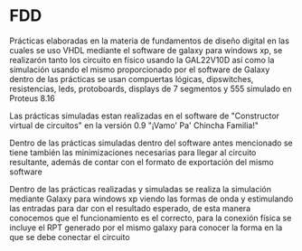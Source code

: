 # FDD
 Prácticas elaboradas en la materia de fundamentos de diseño digital en las cuales se uso VHDL mediante el software de galaxy para windows xp, se realizarón tanto los circuito en físico usando la GAL22V10D así como la simulación usando el mismo proporcionado por el software de Galaxy dentro de las prácticas se usan compuertas lógicas, dipswitches, resistencias, leds, protoboards, displays de 7 segmentos y 555 simulado en Proteus 8.16

Las prácticas simuladas estan realizadas en el software de "Constructor virtual de circuitos" en la versión 0.9
"¡Vamo' Pa' Chincha Familia!"

Dentro de las prácticas simuladas dentro del software antes mencionado se tiene también las minimizaciones necesarias para llegar al circuito resultante, además de contar
con el formato de exportación del mismo software

Dentro de las prácticas realizadas y simuladas se realiza la simulación mediante Galaxy para windows xp viendo las formas de onda y estimulando las entradas para dar con
el resultado esperado, de esta manera conocemos que el funcionamiento es el correcto, para la conexión física se incluye el RPT generado por el mismo galaxy para conocer
la forma en la que se debe conectar el circuito

